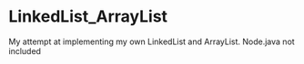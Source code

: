 # LinkedList_ArrayList
My attempt at implementing my own LinkedList and ArrayList. Node.java not included

